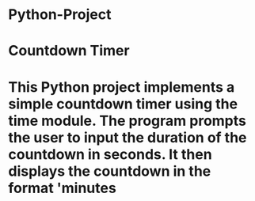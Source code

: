 # Python-Project
# Countdown Timer
# This Python project implements a simple countdown timer using the time module. The program prompts the user to input the duration of the countdown in seconds. It then displays the countdown in the format 'minutes
